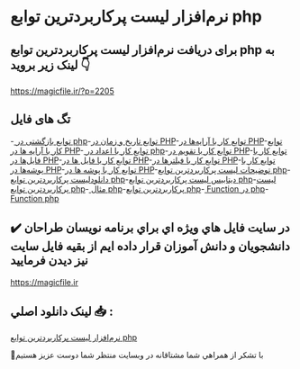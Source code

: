 # نرم‌افزار لیست پرکاربردترین توابع php

## برای دریافت نرم‌افزار لیست پرکاربردترین توابع php به لینک زیر بروید 👇

https://magicfile.ir/?p=2205

## تگ های فایل

-[ توابع بازگشتی در php](https://magicfile.ir/product/%d9%86%d8%b1%d9%85-%d8%a7%d9%81%d8%b2%d8%a7%d8%b1-%d9%84%db%8c%d8%b3%d8%aa-%d9%be%d8%b1%da%a9%d8%a7%d8%b1%d8%a8%d8%b1%d8%af%d8%aa%d8%b1%db%8c%d9%86-%d8%aa%d9%88%d8%a7%d8%a8%d8%b9-php/)-[توابع تاریخ و زمان در PHP](https://magicfile.ir/product/%d9%86%d8%b1%d9%85-%d8%a7%d9%81%d8%b2%d8%a7%d8%b1-%d9%84%db%8c%d8%b3%d8%aa-%d9%be%d8%b1%da%a9%d8%a7%d8%b1%d8%a8%d8%b1%d8%af%d8%aa%d8%b1%db%8c%d9%86-%d8%aa%d9%88%d8%a7%d8%a8%d8%b9-php/)-[توابع کار با آرایه‌ها در PHP](https://magicfile.ir/product/%d9%86%d8%b1%d9%85-%d8%a7%d9%81%d8%b2%d8%a7%d8%b1-%d9%84%db%8c%d8%b3%d8%aa-%d9%be%d8%b1%da%a9%d8%a7%d8%b1%d8%a8%d8%b1%d8%af%d8%aa%d8%b1%db%8c%d9%86-%d8%aa%d9%88%d8%a7%d8%a8%d8%b9-php/)-[توابع کار با آرایه ها در PHP](https://magicfile.ir/product/%d9%86%d8%b1%d9%85-%d8%a7%d9%81%d8%b2%d8%a7%d8%b1-%d9%84%db%8c%d8%b3%d8%aa-%d9%be%d8%b1%da%a9%d8%a7%d8%b1%d8%a8%d8%b1%d8%af%d8%aa%d8%b1%db%8c%d9%86-%d8%aa%d9%88%d8%a7%d8%a8%d8%b9-php/)-[ توابع کار با اعداد در php](https://magicfile.ir/product/%d9%86%d8%b1%d9%85-%d8%a7%d9%81%d8%b2%d8%a7%d8%b1-%d9%84%db%8c%d8%b3%d8%aa-%d9%be%d8%b1%da%a9%d8%a7%d8%b1%d8%a8%d8%b1%d8%af%d8%aa%d8%b1%db%8c%d9%86-%d8%aa%d9%88%d8%a7%d8%a8%d8%b9-php/)-[توابع کار با تقویم در PHP](https://magicfile.ir/product/%d9%86%d8%b1%d9%85-%d8%a7%d9%81%d8%b2%d8%a7%d8%b1-%d9%84%db%8c%d8%b3%d8%aa-%d9%be%d8%b1%da%a9%d8%a7%d8%b1%d8%a8%d8%b1%d8%af%d8%aa%d8%b1%db%8c%d9%86-%d8%aa%d9%88%d8%a7%d8%a8%d8%b9-php/)-[توابع کار با فایل‌ها در PHP](https://magicfile.ir/product/%d9%86%d8%b1%d9%85-%d8%a7%d9%81%d8%b2%d8%a7%d8%b1-%d9%84%db%8c%d8%b3%d8%aa-%d9%be%d8%b1%da%a9%d8%a7%d8%b1%d8%a8%d8%b1%d8%af%d8%aa%d8%b1%db%8c%d9%86-%d8%aa%d9%88%d8%a7%d8%a8%d8%b9-php/)-[توابع کار با فایل ها در PHP](https://magicfile.ir/product/%d9%86%d8%b1%d9%85-%d8%a7%d9%81%d8%b2%d8%a7%d8%b1-%d9%84%db%8c%d8%b3%d8%aa-%d9%be%d8%b1%da%a9%d8%a7%d8%b1%d8%a8%d8%b1%d8%af%d8%aa%d8%b1%db%8c%d9%86-%d8%aa%d9%88%d8%a7%d8%a8%d8%b9-php/)-[توابع کار با فیلترها در PHP](https://magicfile.ir/product/%d9%86%d8%b1%d9%85-%d8%a7%d9%81%d8%b2%d8%a7%d8%b1-%d9%84%db%8c%d8%b3%d8%aa-%d9%be%d8%b1%da%a9%d8%a7%d8%b1%d8%a8%d8%b1%d8%af%d8%aa%d8%b1%db%8c%d9%86-%d8%aa%d9%88%d8%a7%d8%a8%d8%b9-php/)-[توابع کار با پوشه‌ها در PHP](https://magicfile.ir/product/%d9%86%d8%b1%d9%85-%d8%a7%d9%81%d8%b2%d8%a7%d8%b1-%d9%84%db%8c%d8%b3%d8%aa-%d9%be%d8%b1%da%a9%d8%a7%d8%b1%d8%a8%d8%b1%d8%af%d8%aa%d8%b1%db%8c%d9%86-%d8%aa%d9%88%d8%a7%d8%a8%d8%b9-php/)-[توابع کار با پوشه ها در PHP](https://magicfile.ir/product/%d9%86%d8%b1%d9%85-%d8%a7%d9%81%d8%b2%d8%a7%d8%b1-%d9%84%db%8c%d8%b3%d8%aa-%d9%be%d8%b1%da%a9%d8%a7%d8%b1%d8%a8%d8%b1%d8%af%d8%aa%d8%b1%db%8c%d9%86-%d8%aa%d9%88%d8%a7%d8%a8%d8%b9-php/)-[توضیحات لیست پرکاربردترین توابع php](https://magicfile.ir/product/%d9%86%d8%b1%d9%85-%d8%a7%d9%81%d8%b2%d8%a7%d8%b1-%d9%84%db%8c%d8%b3%d8%aa-%d9%be%d8%b1%da%a9%d8%a7%d8%b1%d8%a8%d8%b1%d8%af%d8%aa%d8%b1%db%8c%d9%86-%d8%aa%d9%88%d8%a7%d8%a8%d8%b9-php/)-[دانلودلیست پرکاربردترین توابع php](https://magicfile.ir/product/%d9%86%d8%b1%d9%85-%d8%a7%d9%81%d8%b2%d8%a7%d8%b1-%d9%84%db%8c%d8%b3%d8%aa-%d9%be%d8%b1%da%a9%d8%a7%d8%b1%d8%a8%d8%b1%d8%af%d8%aa%d8%b1%db%8c%d9%86-%d8%aa%d9%88%d8%a7%d8%a8%d8%b9-php/)-[دیتابیس لیست پرکاربردترین توابع php](https://magicfile.ir/product/%d9%86%d8%b1%d9%85-%d8%a7%d9%81%d8%b2%d8%a7%d8%b1-%d9%84%db%8c%d8%b3%d8%aa-%d9%be%d8%b1%da%a9%d8%a7%d8%b1%d8%a8%d8%b1%d8%af%d8%aa%d8%b1%db%8c%d9%86-%d8%aa%d9%88%d8%a7%d8%a8%d8%b9-php/)-[لیست پرکاربردترین توابع php](https://magicfile.ir/product/%d9%86%d8%b1%d9%85-%d8%a7%d9%81%d8%b2%d8%a7%d8%b1-%d9%84%db%8c%d8%b3%d8%aa-%d9%be%d8%b1%da%a9%d8%a7%d8%b1%d8%a8%d8%b1%d8%af%d8%aa%d8%b1%db%8c%d9%86-%d8%aa%d9%88%d8%a7%d8%a8%d8%b9-php/)-[ مثال php](https://magicfile.ir/product/%d9%86%d8%b1%d9%85-%d8%a7%d9%81%d8%b2%d8%a7%d8%b1-%d9%84%db%8c%d8%b3%d8%aa-%d9%be%d8%b1%da%a9%d8%a7%d8%b1%d8%a8%d8%b1%d8%af%d8%aa%d8%b1%db%8c%d9%86-%d8%aa%d9%88%d8%a7%d8%a8%d8%b9-php/)-[پرکاربردترین توابع php](https://magicfile.ir/product/%d9%86%d8%b1%d9%85-%d8%a7%d9%81%d8%b2%d8%a7%d8%b1-%d9%84%db%8c%d8%b3%d8%aa-%d9%be%d8%b1%da%a9%d8%a7%d8%b1%d8%a8%d8%b1%d8%af%d8%aa%d8%b1%db%8c%d9%86-%d8%aa%d9%88%d8%a7%d8%a8%d8%b9-php/)-[ Function در php](https://magicfile.ir/product/%d9%86%d8%b1%d9%85-%d8%a7%d9%81%d8%b2%d8%a7%d8%b1-%d9%84%db%8c%d8%b3%d8%aa-%d9%be%d8%b1%da%a9%d8%a7%d8%b1%d8%a8%d8%b1%d8%af%d8%aa%d8%b1%db%8c%d9%86-%d8%aa%d9%88%d8%a7%d8%a8%d8%b9-php/)-[ Function php](https://magicfile.ir/product/%d9%86%d8%b1%d9%85-%d8%a7%d9%81%d8%b2%d8%a7%d8%b1-%d9%84%db%8c%d8%b3%d8%aa-%d9%be%d8%b1%da%a9%d8%a7%d8%b1%d8%a8%d8%b1%d8%af%d8%aa%d8%b1%db%8c%d9%86-%d8%aa%d9%88%d8%a7%d8%a8%d8%b9-php/)

## ✔️ در سايت فايل هاي ويژه اي براي برنامه نويسان طراحان دانشجويان و دانش آموزان قرار داده ايم از بقيه فايل سايت نيز ديدن فرماييد

https://magicfile.ir


## لينک دانلود اصلي 📥 :

[نرم‌افزار لیست پرکاربردترین توابع php](https://magicfile.ir/product/%d9%86%d8%b1%d9%85-%d8%a7%d9%81%d8%b2%d8%a7%d8%b1-%d9%84%db%8c%d8%b3%d8%aa-%d9%be%d8%b1%da%a9%d8%a7%d8%b1%d8%a8%d8%b1%d8%af%d8%aa%d8%b1%db%8c%d9%86-%d8%aa%d9%88%d8%a7%d8%a8%d8%b9-php/) 


🙏با تشکر از همراهي شما مشتاقانه در وبسایت منتظر شما دوست عزیز هستیم

